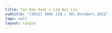 ```yaml
---
title: Tan Kee Huat v Lim Kui Lin
subtitle: "[2012] SGHC 218 / 30\_October\_2012"
tags: null
layout: single
---
```


